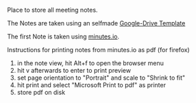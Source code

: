 Place to store all meeting notes.

The Notes are taken using an selfmade [Google-Drive Template](https://github.com/cdeck3r/SCM-DataProduct/blob/master/MeetingNotes/Vorlage_Protokoll.pdf)

The first Note is taken using [minutes.io](https://minutes.io). 

Instructions for printing notes from minutes.io as pdf (for firefox)

1. in the note view, hit Alt+f to open the browser menu
1. hit v afterwards to enter to print preview
1. set page orientation to "Portrait" and scale to "Shrink to fit"
1. hit print and select "Microsoft Print to pdf" as printer
1. store pdf on disk
